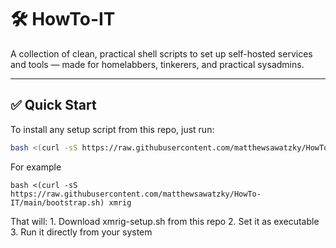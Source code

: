 # 🛠️ HowTo-IT

A collection of clean, practical shell scripts to set up self-hosted services and tools — made for homelabbers, tinkerers, and practical sysadmins.

---

## ✅ Quick Start

To install any setup script from this repo, just run:

```bash
bash <(curl -sS https://raw.githubusercontent.com/matthewsawatzky/HowTo-IT/main/bootstrap.sh) <script-name>
```

For example
```
bash <(curl -sS https://raw.githubusercontent.com/matthewsawatzky/HowTo-IT/main/bootstrap.sh) xmrig
```

That will:
	1.	Download xmrig-setup.sh from this repo
	2.	Set it as executable
	3.	Run it directly from your system
